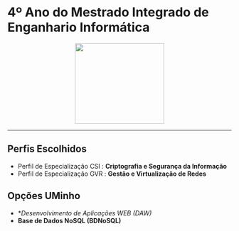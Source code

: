 
# 4º Ano do Mestrado Integrado de Enganhario Informática

<p align="center">
   <img width="200" height="182" src="https://upload.wikimedia.org/wikipedia/commons/9/93/EEUMLOGO.png">
</p>

---

## Perfis Escolhidos
- Perfil de Especialização CSI : **Criptografia e Segurança da Informação**
- Perfil de Especialização GVR : **Gestão e Virtualização de Redes**

## Opções UMinho
- **Desenvolvimento de Aplicações WEB (DAW)*
- **Base de Dados NoSQL (BDNoSQL)**
